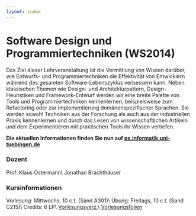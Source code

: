 ```yaml
---
layout: index
---
```


# Software Design und Programmiertechniken (WS2014)

Das Ziel dieser Lehrveranstaltung ist die Vermittlung von Wissen
darüber, wie Entwurfs- und Programmiertechniken die Effektivität von
Entwicklern während des gesamten Software-Lebenszyklus verbessern kann.
Neben klassischen Themen wie Design- und Architekturpattern,
Design-Heuristiken und Framework-Entwurf werden wir eine breite Palette
von Tools und Programmiertechniken kennenlernen, beispielsweise zum
Refactoring oder zur Implementierung domänenspezifischer Sprachen.
Sie werden sowohl Techniken aus der Forschung als auch aus der
industriellen Praxis kennenlernen und durch das Lesen von
wissenschaftlichen Artikeln und dem Experimentieren mit praktischen
Tools ihr Wissen vertiefen.

**Die aktuellen Informationen finden Sie nun auf [ps.informatik.uni-tuebingen.de](http://ps.informatik.uni-tuebingen.de/teaching/ws14/sdpt/)**

### Dozent
Prof. Klaus Ostermann\\
Jonathan Brachthäuser

### Kursinformationen
Vorlesung: Mittwochs, 10 c.t. (Sand A301)\\
Übung: Freitags, 10 c.t. (Sand C215)\\
Credits: 6 LP\\
[Vorlesungsverz.](http://campus.verwaltung.uni-tuebingen.de/lsfpublic/rds?state=verpublish&status=init&vmfile=no&publishid=113720&moduleCall=webInfo&publishConfFile=webInfo&publishSubDir=veranstaltung)\\
[Vorlesungsfolien](https://github.com/klauso/SDPT2014)
